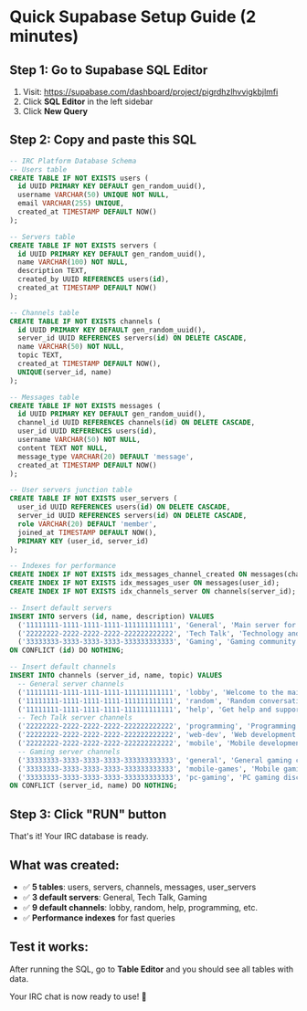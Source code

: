 # Quick Supabase Setup Guide (2 minutes)

## Step 1: Go to Supabase SQL Editor
1. Visit: https://supabase.com/dashboard/project/pigrdhzlhvvigkbjlmfi
2. Click **SQL Editor** in the left sidebar
3. Click **New Query**

## Step 2: Copy and paste this SQL
```sql
-- IRC Platform Database Schema
-- Users table
CREATE TABLE IF NOT EXISTS users (
  id UUID PRIMARY KEY DEFAULT gen_random_uuid(),
  username VARCHAR(50) UNIQUE NOT NULL,
  email VARCHAR(255) UNIQUE,
  created_at TIMESTAMP DEFAULT NOW()
);

-- Servers table
CREATE TABLE IF NOT EXISTS servers (
  id UUID PRIMARY KEY DEFAULT gen_random_uuid(),
  name VARCHAR(100) NOT NULL,
  description TEXT,
  created_by UUID REFERENCES users(id),
  created_at TIMESTAMP DEFAULT NOW()
);

-- Channels table
CREATE TABLE IF NOT EXISTS channels (
  id UUID PRIMARY KEY DEFAULT gen_random_uuid(),
  server_id UUID REFERENCES servers(id) ON DELETE CASCADE,
  name VARCHAR(50) NOT NULL,
  topic TEXT,
  created_at TIMESTAMP DEFAULT NOW(),
  UNIQUE(server_id, name)
);

-- Messages table
CREATE TABLE IF NOT EXISTS messages (
  id UUID PRIMARY KEY DEFAULT gen_random_uuid(),
  channel_id UUID REFERENCES channels(id) ON DELETE CASCADE,
  user_id UUID REFERENCES users(id),
  username VARCHAR(50) NOT NULL,
  content TEXT NOT NULL,
  message_type VARCHAR(20) DEFAULT 'message',
  created_at TIMESTAMP DEFAULT NOW()
);

-- User servers junction table
CREATE TABLE IF NOT EXISTS user_servers (
  user_id UUID REFERENCES users(id) ON DELETE CASCADE,
  server_id UUID REFERENCES servers(id) ON DELETE CASCADE,
  role VARCHAR(20) DEFAULT 'member',
  joined_at TIMESTAMP DEFAULT NOW(),
  PRIMARY KEY (user_id, server_id)
);

-- Indexes for performance
CREATE INDEX IF NOT EXISTS idx_messages_channel_created ON messages(channel_id, created_at DESC);
CREATE INDEX IF NOT EXISTS idx_messages_user ON messages(user_id);
CREATE INDEX IF NOT EXISTS idx_channels_server ON channels(server_id);

-- Insert default servers
INSERT INTO servers (id, name, description) VALUES 
  ('11111111-1111-1111-1111-111111111111', 'General', 'Main server for general discussion'),
  ('22222222-2222-2222-2222-222222222222', 'Tech Talk', 'Technology and programming discussions'),
  ('33333333-3333-3333-3333-333333333333', 'Gaming', 'Gaming community and discussions')
ON CONFLICT (id) DO NOTHING;

-- Insert default channels
INSERT INTO channels (server_id, name, topic) VALUES 
  -- General server channels
  ('11111111-1111-1111-1111-111111111111', 'lobby', 'Welcome to the main lobby'),
  ('11111111-1111-1111-1111-111111111111', 'random', 'Random conversations'),
  ('11111111-1111-1111-1111-111111111111', 'help', 'Get help and support'),
  -- Tech Talk server channels
  ('22222222-2222-2222-2222-222222222222', 'programming', 'Programming discussions'),
  ('22222222-2222-2222-2222-222222222222', 'web-dev', 'Web development'),
  ('22222222-2222-2222-2222-222222222222', 'mobile', 'Mobile development'),
  -- Gaming server channels
  ('33333333-3333-3333-3333-333333333333', 'general', 'General gaming chat'),
  ('33333333-3333-3333-3333-333333333333', 'mobile-games', 'Mobile gaming'),
  ('33333333-3333-3333-3333-333333333333', 'pc-gaming', 'PC gaming discussions')
ON CONFLICT (server_id, name) DO NOTHING;
```

## Step 3: Click "RUN" button

That's it! Your IRC database is ready.

## What was created:
- ✅ **5 tables**: users, servers, channels, messages, user_servers
- ✅ **3 default servers**: General, Tech Talk, Gaming  
- ✅ **9 default channels**: lobby, random, help, programming, etc.
- ✅ **Performance indexes** for fast queries

## Test it works:
After running the SQL, go to **Table Editor** and you should see all tables with data.

Your IRC chat is now ready to use! 🚀